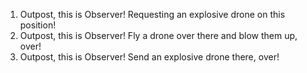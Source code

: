 1. Outpost, this is Observer! Requesting an explosive drone on this position!
2. Outpost, this is Observer! Fly a drone over there and blow them up, over!
3. Outpost, this is Observer! Send an explosive drone there, over!